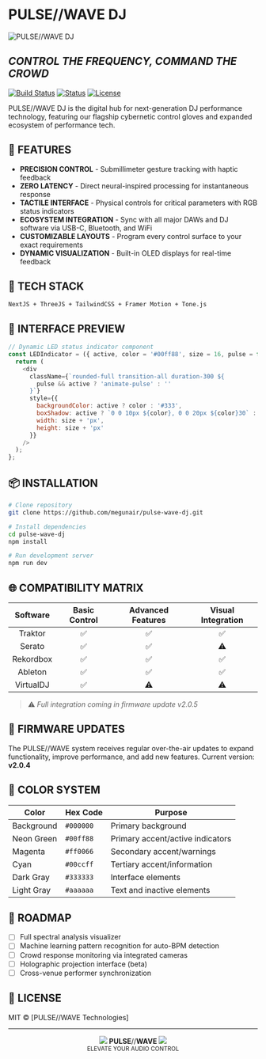 # PULSE//WAVE DJ

![PULSE//WAVE DJ](https://api.placeholder.com/1200x300/000000/00ff88?text=PULSE//WAVE+DJ)

## _CONTROL THE FREQUENCY, COMMAND THE CROWD_

[![Build Status](https://img.shields.io/badge/build-stable-00ff88.svg)](https://github.com/megunair/pulse-wave-dj)
[![Status](https://img.shields.io/badge/status-LIVE-ff0066.svg)](https://github.com/megunair/pulse-wave-dj)
[![License](https://img.shields.io/badge/license-MIT-0066ff.svg)](https://github.com/megunair/pulse-wave-dj)

PULSE//WAVE DJ is the digital hub for next-generation DJ performance technology, featuring our flagship cybernetic control gloves and expanded ecosystem of performance tech.

## 🔋 FEATURES

- **PRECISION CONTROL** - Submillimeter gesture tracking with haptic feedback
- **ZERO LATENCY** - Direct neural-inspired processing for instantaneous response
- **TACTILE INTERFACE** - Physical controls for critical parameters with RGB status indicators
- **ECOSYSTEM INTEGRATION** - Sync with all major DAWs and DJ software via USB-C, Bluetooth, and WiFi
- **CUSTOMIZABLE LAYOUTS** - Program every control surface to your exact requirements
- **DYNAMIC VISUALIZATION** - Built-in OLED displays for real-time feedback

## 🔧 TECH STACK

```
NextJS + ThreeJS + TailwindCSS + Framer Motion + Tone.js
```

## 📱 INTERFACE PREVIEW

```javascript
// Dynamic LED status indicator component
const LEDIndicator = ({ active, color = '#00ff88', size = 16, pulse = false }) => {
  return (
    <div
      className={`rounded-full transition-all duration-300 ${
        pulse && active ? 'animate-pulse' : ''
      }`}
      style={{
        backgroundColor: active ? color : '#333',
        boxShadow: active ? `0 0 10px ${color}, 0 0 20px ${color}30` : 'none',
        width: size + 'px',
        height: size + 'px'
      }}
    />
  );
};
```

## 📦 INSTALLATION

```bash
# Clone repository
git clone https://github.com/megunair/pulse-wave-dj.git

# Install dependencies
cd pulse-wave-dj
npm install

# Run development server
npm run dev
```

## 🌐 COMPATIBILITY MATRIX

| Software | Basic Control | Advanced Features | Visual Integration |
|:--------:|:-------------:|:-----------------:|:------------------:|
| Traktor  |       ✅      |         ✅        |         ✅         |
| Serato   |       ✅      |         ✅        |         ⚠️         |
| Rekordbox|       ✅      |         ✅        |         ✅         |
| Ableton  |       ✅      |         ✅        |         ✅         |
| VirtualDJ|       ✅      |         ⚠️        |         ⚠️         |

> ⚠️ _Full integration coming in firmware update v2.0.5_

## 📡 FIRMWARE UPDATES

The PULSE//WAVE system receives regular over-the-air updates to expand functionality, improve performance, and add new features. Current version: **v2.0.4**

## 🌈 COLOR SYSTEM

| Color       | Hex Code | Purpose                           |
|-------------|----------|-----------------------------------|
| Background  | `#000000`| Primary background                |
| Neon Green  | `#00ff88`| Primary accent/active indicators  |
| Magenta     | `#ff0066`| Secondary accent/warnings         |
| Cyan        | `#00ccff`| Tertiary accent/information       |
| Dark Gray   | `#333333`| Interface elements                |
| Light Gray  | `#aaaaaa`| Text and inactive elements        |

## 💫 ROADMAP

- [ ] Full spectral analysis visualizer
- [ ] Machine learning pattern recognition for auto-BPM detection
- [ ] Crowd response monitoring via integrated cameras
- [ ] Holographic projection interface (beta)
- [ ] Cross-venue performer synchronization

## 📄 LICENSE

MIT © [PULSE//WAVE Technologies]

---

<div align="center">
  <img src="https://api.placeholder.com/20x20/00ff88/00ff88" /> <b>PULSE</b>//<b>WAVE</b> <img src="https://api.placeholder.com/20x20/ff0066/ff0066" />
  <br>
  <sub>ELEVATE YOUR AUDIO CONTROL</sub>
</div>
